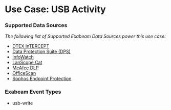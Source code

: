 Use Case: USB Activity
======================

### Supported Data Sources

_The following list of Supported Exabeam Data Sources power this use case:_

* [DTEX InTERCEPT](../DataSources/datasource_dtex_intercept_dtex_systems.md)
* [Data Protection Suite (DPS)](../DataSources/datasource_data_protection_suite_(dps)_safend.md)
* [InfoWatch](../DataSources/datasource_infowatch_infowatch.md)
* [LanScope Cat](../DataSources/datasource_lanscope_cat_lanscope.md)
* [McAfee DLP](../DataSources/datasource_mcafee_dlp_mcafee.md)
* [OfficeScan](../DataSources/datasource_officescan_trend_micro.md)
* [Sophos Endpoint Protection](../DataSources/datasource_sophos_endpoint_protection_sophos.md)


### Exabeam Event Types

- usb-write

